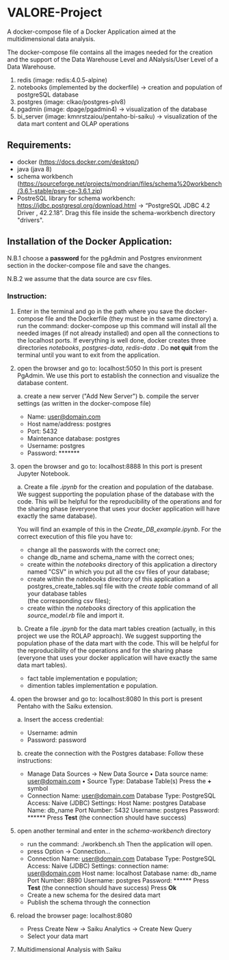 # VALORE-Project
A docker-compose file of a Docker Application aimed at the multidimensional data analysis. 

The docker-compose file contains all the images needed for the creation and the support of the Data Warehouse Level and ANalysis/User Level of a Data Warehouse.

1. redis (image: redis:4.0.5-alpine)    
2. notebooks (implemented by the dockerfile) -> creation and population of postgreSQL database
3. postgres (image: clkao/postgres-plv8)
4. pgadmin (image: dpage/pgadmin4) -> visualization of the database
5. bi_server (image: kmnrstzaiou/pentaho-bi-saiku) -> visualization of the data mart content and OLAP operations


## Requirements:

- docker (https://docs.docker.com/desktop/)
- java (java 8)
- schema workbench (https://sourceforge.net/projects/mondrian/files/schema%20workbench/3.6.1-stable/psw-ce-3.6.1.zip) 
- PostreSQL library for schema workbench: https://jdbc.postgresql.org/download.html -> “PostgreSQL JDBC 4.2 Driver , 42.2.18”. 
  Drag this file inside the schema-workbench directory "drivers".

##  Installation of the Docker Application: 
                                                
N.B.1 choose a **password** for the pgAdmin and Postgres environment section in the docker-compose file and save the changes.

N.B.2 we assume that the data source are csv files.


### Instruction:

1. Enter in the terminal and go in the path where you save the docker-compose file and the Dockerfile (they must be in the same directory)
    a. run the command: docker-compose up
       this command will install all the needed images (if not already installed) and open all the connections to the localhost ports.
       If everything is well done, docker creates three directories _notebooks_, _postgres-data_, _redis-data_ .
       Do **not quit** from the terminal until you want to exit from the application.
       
2. open the browser and go to: localhost:5050
   In this port is present PgAdmin. We use this port to establish the connection and visualize the database content.
   
   a. create a new server ("Add New Server")
   b. compile the server settings (as written in the docker-compose file)
      - Name: user@domain.com
      - Host name/address: postgres
      - Port: 5432
      - Maintenance database: postgres
      - Username: postgres
      - Password: *******
       
2. open the browser and go to: localhost:8888
   In this port is present Jupyter Notebook. 
   
   a. Create a file _.ipynb_ for the creation and population of the database. We suggest supporting the population phase of the database with the code. 
      This will be helpful for the reproducibility of the operations and for the sharing phase (everyone that uses your docker application will have 
      exactly the same database).
      
      You will find an example of this in the _Create_DB_example.ipynb_. For the correct execution of this file you have to:
      - change all the passwords with the correct one;
      - change db_name and schema_name with the correct ones;
      - create within the _notebooks_ directory of this application a directory named "CSV" in which you put all the csv files of your database;
      - create within the _notebooks_ directory of this application a postgres_create_tables.sql file with the _create table_ command of all your database tables   
        (the corresponding csv files);
      - create within the _notebooks_ directory of this application the _source_model.rb_ file and import it.
      
   b. Create a file _.ipynb_ for the data mart tables creation (actually, in this project we use the ROLAP approach). We suggest supporting the population phase of 
      the data mart with the code. This will be helpful for the reproducibility of the operations and for the sharing phase (everyone that uses your docker 
      application will have exactly the same data mart tables).
      - fact table implementation e population;
      - dimention tables implementation e population.
      
3. open the browser and go to: localhost:8080
   In this port is present Pentaho with the Saiku extension.
   
   a. Insert the access credential:
      - Username: admin
      - Password: password
   
   b. create the connection with the Postgres database:
      Follow these instructions:
      - Manage Data Sources -> New Data Source
        • Data source name: user@domain.com
        • Source Type: Database Table(s)
        Press the **+** symbol
      - Connection Name: user@domain.com
        Database Type: PostgreSQL
        Access: Naive (JDBC)
        Settings:
          Host Name: postgres
          Database Name: db_name
          Port Number: 5432
          Username: postgres
          Password: ******
        Press **Test** (the connection should have success)
      
4. open another terminal and enter in the _schema-workbench_ directory 
   - run the command: ./workbench.sh
     Then the application will open.
   - press Option -> Connection...
   - Connection Name: user@domain.com
        Database Type: PostgreSQL
        Access: Naive (JDBC)
        Settings:
          connection name: user@domain.com
          Host name: localhost
          Database name: db_name
          Port Number: 8890
          Username: postgres
          Password: ******
         Press **Test** (the connection should have success)
         Press **Ok**
    - Create a new schema for the desired data mart
    - Publish the schema through the connection

5. reload the browser page: localhost:8080
   - Press Create New -> Saiku Analytics -> Create New Query
   - Select your data mart

6. Multidimensional Analysis with Saiku
   
   
   
   
   
   
   
   
   
   
   
   
